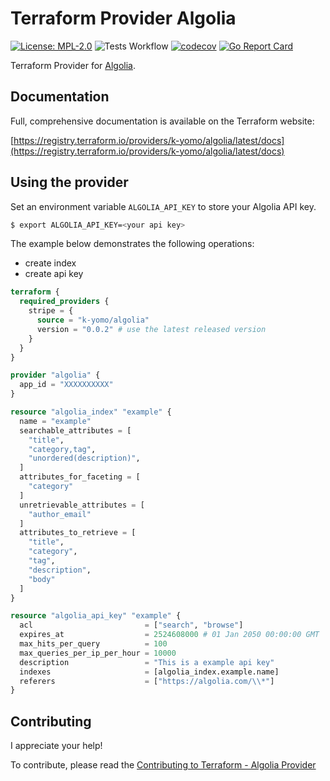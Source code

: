 # Terraform Provider Algolia

[![License: MPL-2.0](https://img.shields.io/badge/License-MPL2.0-blue.svg)](./LICENSE)
![Tests Workflow](https://github.com/k-yomo/terraform-provider-algolia/workflows/Tests/badge.svg)
[![codecov](https://codecov.io/gh/k-yomo/terraform-provider-algolia/branch/main/graph/badge.svg)](https://codecov.io/gh/k-yomo/terraform-provider-algolia)
[![Go Report Card](https://goreportcard.com/badge/k-yomo/terraform-provider-algolia)](https://goreportcard.com/report/k-yomo/terraform-provider-algolia)

Terraform Provider for [Algolia](https://www.algolia.com).

## Documentation

Full, comprehensive documentation is available on the Terraform website:

[https://registry.terraform.io/providers/k-yomo/algolia/latest/docs](https://registry.terraform.io/providers/k-yomo/algolia/latest/docs)

## Using the provider
Set an environment variable `ALGOLIA_API_KEY` to store your Algolia API key.
```sh
$ export ALGOLIA_API_KEY=<your api key>
```

The example below demonstrates the following operations:
- create index
- create api key

```terraform
terraform {
  required_providers {
    stripe = {
      source = "k-yomo/algolia"
      version = "0.0.2" # use the latest released version
    }
  }
}

provider "algolia" {
  app_id = "XXXXXXXXXX"
}

resource "algolia_index" "example" {
  name = "example"
  searchable_attributes = [
    "title",
    "category,tag",
    "unordered(description)",
  ]
  attributes_for_faceting = [
    "category"
  ]
  unretrievable_attributes = [
    "author_email"
  ]
  attributes_to_retrieve = [
    "title",
    "category",
    "tag",
    "description",
    "body"
  ]
}

resource "algolia_api_key" "example" {
  acl                         = ["search", "browse"]
  expires_at                  = 2524608000 # 01 Jan 2050 00:00:00 GMT
  max_hits_per_query          = 100
  max_queries_per_ip_per_hour = 10000
  description                 = "This is a example api key"
  indexes                     = [algolia_index.example.name]
  referers                    = ["https://algolia.com/\\*"]
}
```

## Contributing

I appreciate your help!

To contribute, please read the [Contributing to Terraform - Algolia Provider](./CONTRIBUTING.md)
